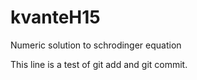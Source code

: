 # kvanteH15
Numeric solution to schrodinger equation

This line is a test of git add and git commit.